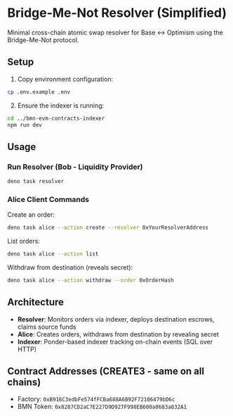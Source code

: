 # Bridge-Me-Not Resolver (Simplified)

Minimal cross-chain atomic swap resolver for Base <-> Optimism using the Bridge-Me-Not protocol.

## Setup

1. Copy environment configuration:
```bash
cp .env.example .env
```

2. Ensure the indexer is running:
```bash
cd ../bmn-evm-contracts-indexer
npm run dev
```

## Usage

### Run Resolver (Bob - Liquidity Provider)
```bash
deno task resolver
```

### Alice Client Commands

Create an order:
```bash
deno task alice --action create --resolver 0xYourResolverAddress
```

List orders:
```bash
deno task alice --action list
```

Withdraw from destination (reveals secret):
```bash
deno task alice --action withdraw --order 0xOrderHash
```

## Architecture

- **Resolver**: Monitors orders via indexer, deploys destination escrows, claims source funds
- **Alice**: Creates orders, withdraws from destination by revealing secret
- **Indexer**: Ponder-based indexer tracking on-chain events (SQL over HTTP)

## Contract Addresses (CREATE3 - same on all chains)

- Factory: `0xB916C3edbFe574fFCBa688A6B92F72106479bD6c`
- BMN Token: `0x8287CD2aC7E227D9D927F998EB600a0683a832A1`
